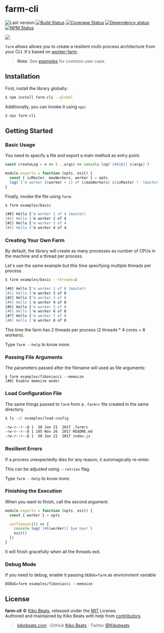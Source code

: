 # farm-cli

![Last version](https://img.shields.io/github/tag/Kikobeats/farm-cli.svg?style=flat-square)
[![Build Status](https://img.shields.io/travis/Kikobeats/farm-cli/master.svg?style=flat-square)](https://travis-ci.org/Kikobeats/farm-cli)
[![Coverage Status](https://img.shields.io/coveralls/Kikobeats/farm-cli.svg?style=flat-square)](https://coveralls.io/github/Kikobeats/farm-cli)
[![Dependency status](https://img.shields.io/david/Kikobeats/farm-cli.svg?style=flat-square)](https://david-dm.org/Kikobeats/farm-cli)
[![NPM Status](https://img.shields.io/npm/dm/farm-cli.svg?style=flat-square)](https://www.npmjs.org/package/farm-cli)

![](https://i.imgur.com/BKQqOy4.png)

`farm` allows allows you to create a resilient multi-process architecture from your CLI. It's based on [worker-farm](https://github.com/rvagg/node-worker-farm).

> **Note**: See [examples](/examples) for common user case.

## Installation

First, install the library globally:

```bash
$ npm install farm-cli --global
```

Additionally, you can invoke it using `npx`:

```bash
$ npx farm-cli
```

## Getting Started

### Basic Usage

You need to specify a file and export a main method as entry point.

```js
const createLog = n => (...args) => console.log(`[#${n}] ${args}`)

module.exports = function (opts, exit) {
  const { isMaster, maxWorkers, worker } = opts
  log(`I'm worker ${worker + 1} of ${maxWorkers} ${isMaster ? '(master)' : ''}`)
}
```

Finally, invoke the file using `farm`:

```bash
$ farm examples/basic

[#0] Hello I'm worker 1 of 4 (master)
[#1] Hello I'm worker 2 of 4
[#2] Hello I'm worker 3 of 4
[#3] Hello I'm worker 4 of 4
```

###  Creating Your Own Farm

By default, the library will create as many processes as number of CPUs in the machine and a thread per process.

Let's use the same example but this time specifying multiple threads per process

```bash
$ farm examples/basic --threads=2

[#0] Hello I'm worker 1 of 8 (master)
[#1] Hello I'm worker 2 of 8
[#2] Hello I'm worker 3 of 8
[#4] Hello I'm worker 4 of 8
[#5] Hello I'm worker 5 of 8
[#6] Hello I'm worker 6 of 8
[#7] Hello I'm worker 7 of 8
[#8] Hello I'm worker 8 of 8
```

This time the farm has 2 threads per process (2 threads * 4 cores = 8 workers).

Type `farm --help` to know more.

### Passing File Arguments

The parameters passed after the filename will used as file arguments:

```
$ farm examples/fiboniacci --memoize
[#0] Enable memoize mode!
```

### Load Configuration File

The same things passed to `farm` from a `.farmrc` file created in the same directory.

```bash
$ ls -al examples/load-config

-rw-r--r--@ 1  50 Jan 21  2017 .farmrc
-rw-r--r--@ 1 105 Nov 26  2017 README.md
-rw-r--r--@ 1  50 Jan 21  2017 index.js
```

### Resilient Errors

If a process unexpectedly dies for any reason, it automagically re-enter.

This can be adjusted using `--retries` flag.

Type `farm --help` to know more.

### Finishing the Execution

When you want to finish, call the second argument:

```js
module.exports = function (opts, exit) {
  const { worker } = opts

  setTimeout(() => {
    console.log(`[#${worker}] bye bye!`)
    exit()
  })
}
```

It will finish gracefully when all the threads exit.

### Debug Mode

If you need to debug, enable it passing `DEBUG=farm` as environment variable

```
DEBUG=farm examples/fiboniacci --memoize
```

## License

**farm-cli** © [Kiko Beats](https://kikobeats.com), released under the [MIT](https://github.com/Kikobeats/farm-cli/blob/master/LICENSE.md) License.<br>
Authored and maintained by Kiko Beats with help from [contributors](https://github.com/Kikobeats/farm-cli/contributors).

> [kikobeats.com](https://kikobeats.com) · GitHub [Kiko Beats](https://github.com/Kikobeats) · Twitter [@Kikobeats](https://twitter.com/Kikobeats)
